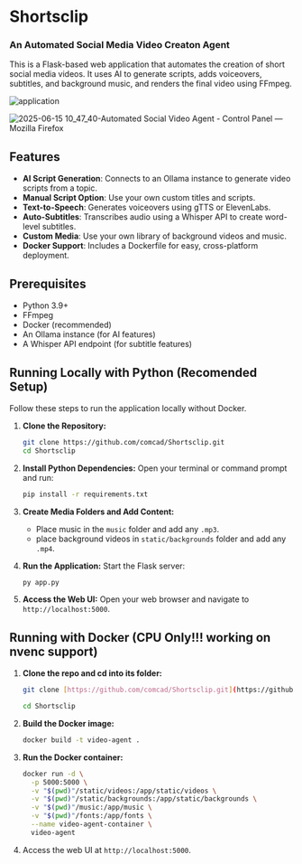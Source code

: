 #                 Shortsclip 
### An Automated Social Media Video Creaton Agent

This is a Flask-based web application that automates the creation of short social media videos. It uses AI to generate scripts, adds voiceovers, subtitles, and background music, and renders the final video using FFmpeg.

![application](https://github.com/user-attachments/assets/5313e315-d2fa-4525-99d2-46f31904a506)

![2025-06-15 10_47_40-Automated Social Video Agent - Control Panel — Mozilla Firefox](https://github.com/user-attachments/assets/50655f61-1211-47fe-b834-276daf138b53)


## Features

- **AI Script Generation**: Connects to an Ollama instance to generate video scripts from a topic.
- **Manual Script Option**: Use your own custom titles and scripts.
- **Text-to-Speech**: Generates voiceovers using gTTS or ElevenLabs.
- **Auto-Subtitles**: Transcribes audio using a Whisper API to create word-level subtitles.
- **Custom Media**: Use your own library of background videos and music.
- **Docker Support**: Includes a Dockerfile for easy, cross-platform deployment.

## Prerequisites

- Python 3.9+
- FFmpeg
- Docker (recommended)
- An Ollama instance (for AI features)
- A Whisper API endpoint (for subtitle features)

## Running Locally with Python (Recomended Setup)

Follow these steps to run the application locally without Docker.

1.  **Clone the Repository:**
    ```bash
    git clone https://github.com/comcad/Shortsclip.git
    cd Shortsclip
    ```

2.  **Install Python Dependencies:**
    Open your terminal or command prompt and run:
    ```bash
    pip install -r requirements.txt
    ```

3.  **Create Media Folders and Add Content:**
    * Place music in the `music` folder and add any `.mp3`.
    * place background videos in `static/backgrounds` folder and add any `.mp4`.

4.  **Run the Application:**
    Start the Flask server:
    ```bash
    py app.py
    ```

5.  **Access the Web UI:**
    Open your web browser and navigate to `http://localhost:5000`.
    

## Running with Docker (CPU Only!!! working on nvenc support)

1.  **Clone the repo and cd into its folder:**
    ```bash
    git clone [https://github.com/comcad/Shortsclip.git](https://github.com/comcad/Shortsclip.git)
    ```
    ```bash
    cd Shortsclip
    ```
    
2.  **Build the Docker image:**
    ```bash
    docker build -t video-agent .
    ```

3.  **Run the Docker container:**
    ```bash
    docker run -d \
      -p 5000:5000 \
      -v "$(pwd)"/static/videos:/app/static/videos \
      -v "$(pwd)"/static/backgrounds:/app/static/backgrounds \
      -v "$(pwd)"/music:/app/music \
      -v "$(pwd)"/fonts:/app/fonts \
      --name video-agent-container \
      video-agent
    ```

4.  Access the web UI at `http://localhost:5000`.

